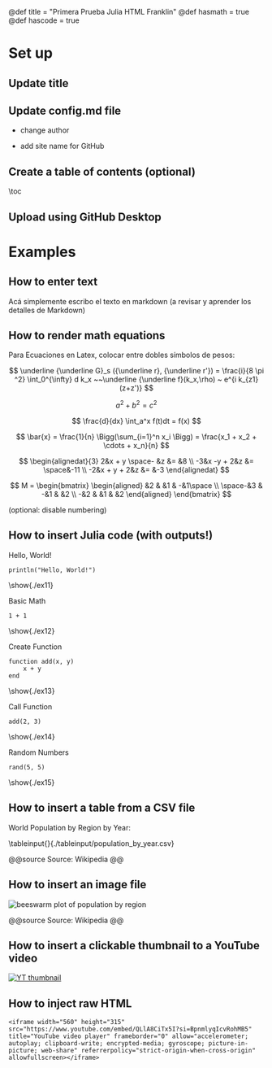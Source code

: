 @def title = "Primera Prueba Julia HTML Franklin"
@def hasmath = true
@def hascode = true


# Set up

## Update title

## Update config.md file

* change author

* add site name for GitHub

## Create a table of contents (optional)

\toc

## Upload using GitHub Desktop

# Examples

## How to enter text

Acá simplemente escribo el texto en markdown  (a revisar y aprender los detalles de Markdown)

## How to render math equations

Para Ecuaciones en Latex, colocar entre dobles símbolos de pesos:

$$ \underline {\underline G}_s ({\underline r}, {\underline r'}) = \frac{i}{8 \pi ^2} \int_0^{\infty} d k_x ~~\underline {\underline f}(k_x,\rho) ~ e^{i k_{z1} (z+z')} $$ 

$$ a^2 + b^2 = c^2 $$

$$ \frac{d}{dx} \int_a^x f(t)dt = f(x) $$

$$ \bar{x} = \frac{1}{n} \Bigg(\sum_{i=1}^n x_i \Bigg) = \frac{x_1 + x_2 + \cdots + x_n}{n} $$

$$
    \begin{alignedat}{3}
        2&x + y \space- &z &= &8 \\
        -3&x -y + 2&z &= \space&-11 \\
        -2&x + y + 2&z &= &-3
    \end{alignedat}
$$

$$
    M =
        \begin{bmatrix}
            \begin{aligned}
                &2 & &1 & -&1\space \\
                \space-&3 & -&1 & &2 \\
                -&2 & &1 & &2
            \end{aligned}
        \end{bmatrix}
$$

(optional: disable numbering)

## How to insert Julia code (with outputs!)

Hello, World!

```julia:./ex11
println("Hello, World!")
```

\show{./ex11}

Basic Math

```julia:./ex12
1 + 1
```

\show{./ex12}

Create Function

```julia:./ex13
function add(x, y)
    x + y
end
```

\show{./ex13}

Call Function

```julia:./ex14
add(2, 3)
```

\show{./ex14}

Random Numbers

```julia:./ex15
rand(5, 5)
```

\show{./ex15}

## How to insert a table from a CSV file

World Population by Region by Year:

\tableinput{}{./tableinput/population_by_year.csv}

@@source
Source: Wikipedia
@@

## How to insert an image file

![beeswarm plot of population by region](/assets/rndimg.jpg)

@@source
Source: Wikipedia
@@

## How to insert a clickable thumbnail to a YouTube video

[![YT thumbnail](https://img.youtube.com/vi/QLlA8CiTx5I/0.jpg)](https://youtu.be/QLlA8CiTx5I?si=Zt0C0VFlY0cwXeEV)

## How to inject raw HTML

~~~
<iframe width="560" height="315" src="https://www.youtube.com/embed/QLlA8CiTx5I?si=BpnmlyqIcvRohMB5" title="YouTube video player" frameborder="0" allow="accelerometer; autoplay; clipboard-write; encrypted-media; gyroscope; picture-in-picture; web-share" referrerpolicy="strict-origin-when-cross-origin" allowfullscreen></iframe>
~~~



<!-- # Franklin syntax sandbox

This page is meant as a sandbox for Franklin Syntax so that you can quickly practice or experience things.

## Sandbox

Write whatever you want here to practice Franklin Syntax:

```julia:./ex1
using LinearAlgebra, Random
Random.seed!(135)
a, b = randn(50), randn(50)
println(dot(a, b))
println(sum(ai * bi for (ai, bi) ∈ zip(a, b)))
```

\output{./ex1}

(yet another example that floating point arithmetics can be complicated).

$$ \forall x \in \R:\quad \scal{x, x} \ge 0 $$

\newcommand{\E}{\mathbb E}

Surely some people remember the ordering, but I always forget:

$$ \varphi(\E[X]) \le \E[\varphi(X)] $$

for $\varphi$ convex. -->
